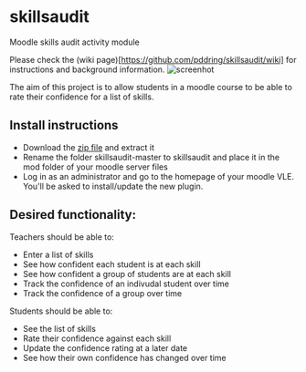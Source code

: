 # skillsaudit
Moodle skills audit activity module

Please check the (wiki page)[https://github.com/pddring/skillsaudit/wiki] for instructions and background information.
![screenhot](https://user-images.githubusercontent.com/760604/33797986-fd423c00-dd08-11e7-9888-a73f8adf52c7.png)

 The aim of this project is to allow students in a moodle course to be able to rate their confidence for a list of skills.

 ## Install instructions
 - Download the [zip file](https://github.com/pddring/skillsaudit/archive/master.zip) and extract it
 - Rename the folder skillsaudit-master to skillsaudit and place it in the mod folder of your moodle server files
 - Log in as an administrator and go to the homepage of your moodle VLE. You'll be asked to install/update the new plugin.
 
 ## Desired functionality:
 Teachers should be able to:
 - Enter a list of skills
 - See how confident each student is at each skill
 - See how confident a group of students are at each skill
 - Track the confidence of an indivudal student over time
 - Track the confidence of a group over time
 
 Students should be able to:
 - See the list of skills
 - Rate their confidence against each skill
 - Update the confidence rating at a later date
 - See how their own confidence has changed over time


